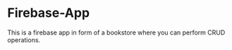 # Firebase-App
This is a firebase app in form of a bookstore where you can perform CRUD operations.
